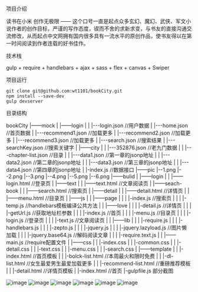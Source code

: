 项目介绍

读书在小米 创作无极限 —— 这个口号一直是起点众多玄幻、魔幻、武侠、军文小说作者的创作目标，严谨的写作态度，锲而不舍的求新求变，与书友的直接沟通交流修改，从而起点中文网拥有国内很多具有一流水平的原创作品，使书友得以在第一时间阅读到作者连载的好书佳作。

技术栈

gulp + require + handlebars + ajax + sass + flex + canvas + Swiper

项目运行

    git clone git@github.com:wt1101/bookCity.git
    npm install --save-dev
    gulp devserver
目录结构

bookCity
    |——mock
    |    |——login
    |    |    |---login.json    //用户数据
    |    |---home.json    //首页数据
    |    |---recommend1.json    //加载更多
    |    |---recommend2.json    //加载更多
    |    |---recommend3.json    //加载更多
    |    |---search.json    //搜索结果
    |    |---searchKey.json    //搜索关键字
    |    |——city
    |    |    |---352876.json    //老九门数据
    |    |    |---chapter-list.json    //目录
    |    |    |---data1.json    //第一章的jsonp地址
    |    |    |---data2.json    //第二章的jsonp地址
    |    |    |---data3.json    //第三章的jsonp地址
    |    |    |---data4.json    //第四章的jsonp地址
    |    |-index.js            //数据接口
    |——pic
         |--1.png
         |--2.png
         |--3.png
         |--4.png
         |--5.png
         |--6.png
    |——bulid
    |    |——login
    |    |    |——login.html //登录页
    |    |——text
    |    |    |——text.html //文章阅读页
    |    |——seach-book
    |    |    |——search.html //搜索页
    |    |——detail
    |    |    |——detail.html //详情页
    |    |    |——menu.html //目录页
    |    |——js
    |    |    |——page
    |    |    |    |-index.js   //搜索页
    |    |    |    |-temp.js   //handlebars模板编译公共方法
    |    |    |——love
    |    |    |    |-detail.js   //详情页
    |    |    |    |-getUrl.js  //获取地址栏参数
    |    |    |    |-index.js   //首页
    |    |    |    |-menu.js   //目录页
    |    |    |    |-login.js   //登录页
    |    |    |    |-text.js   //文章阅读页
    |    |    |——lib
    |    |    |    |-require.js
    |    |    |    |-handlebars.js
    |    |    |    |-zepto.js
    |    |    |    |-jquery.js
    |    |    |    |-jquery.lazyload.js  //图片懒加载
    |    |    |    |-jquery.base64.js //解码阅读文章 
    |    |    |    |-require.text.js
    |    |    |——main.js      //require配置文件
    |    |——css
    |    |    |-index.css
    |    |    |-common.css
    |    |    |-detail.css
    |    |    |-text.css
    |    |    |-menu.css
    |    |    |-search.css
    |    |——template
    |    |    |-index.html      //首页模板
    |    |    |-bolck-list.html //本周最火和限时免费
    |    |    |-dl-list.html //女生最爱男生最爱加载更多
    |    |    |-recommend-list.html //重磅推荐模板
    |    |    |-detail.html //详情页模板
    |    |-index.html           //首页
    |-gulpfile.js
部分截图

![image]('../pic/1.png')
![image]('../pic/2.png')
![image]('../pic/3.png')
![image]('../pic/4.png')
![image]('../pic/5.png')
![image]('../pic/6.png')

